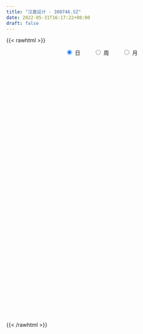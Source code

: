 ```yaml
---
title: "汉嘉设计 - 300746.SZ"
date: 2022-05-31T16:17:22+08:00
draft: false
---
```

{{< rawhtml >}}
    <div style="text-align: center">
        <label style="padding: 1rem;"><input style="margin-right: .5rem" type="radio" name="period" value="D" checked onclick="period_change(this)">日</label>
        <label style="padding: 1rem;"><input style="margin-right: .5rem" type="radio" name="period" value="W" onclick="period_change(this)">周</label>
        <label style="padding: 1rem;"><input style="margin-right: .5rem" type="radio" name="period" value="M" onclick="period_change(this)">月</label>
    </div>
    <div id="chart" style="height: 700px;"></div> 
    <script type="text/javascript">
        const D_v = [6481.86,13482.18,7710.62,8378.0,9754.0,9470.31,9948.3,6778.0,13815.57,10418.8,9496.96,15297.46,9748.0,9973.59,16917.07,10703.0,21646.0,14694.37,10644.37,14281.01,14773.0,10984.0,14101.0,9084.0,72446.32,215470.37,223702.11,164148.01,157934.18,100120.93,167652.04,116423.9,81805.06,72553.05,66364.0,67013.83,118522.79,172668.1,98224.15,192174.08,139725.0,98122.0,67207.31,87453.75,120663.86,143365.86,82135.0,95644.5,45718.0,66175.0,53159.0,77370.0,84193.0,53457.0,52275.0,35004.0,29480.0,36702.0,38742.0,78717.0,57139.0,57233.0,41363.0,29751.0,58859.0,48955.75,58013.75,41731.75,52551.0,74905.0,63586.75,90075.85,80078.94,62945.09,161487.99,361607.97,238582.52,185133.95,161038.46,165440.14,144382.77,77233.83,144692.92,170844.49,327084.99,285439.63,226725.39,171052.62,250813.85,174300.81,184221.51,148908.73,131673.28,102467.27,82643.39,89782.0,81151.35,110145.25,85164.99,68678.47,64836.95,67628.73,107218.68,178016.84,160335.96,139767.0,127339.21,114273.49,109894.62,84017.02,118692.64,56291.0,61583.95,61579.61,43598.63,86088.95,64455.0,109164.6,69296.13,67841.61,57958.11,47672.0,48407.0,59880.0,48649.49,93341.1,156539.95,87064.66,117193.49,138531.41,147629.24,92146.39,90573.0,66394.12,103292.49,124160.76,85364.84,86820.02,63726.5,42540.98,58354.98,44979.0,62086.0,53793.0,79190.0,32323.02,34358.0,33939.0,46205.0,28167.0,25976.0,20082.0,21830.86,31161.86,25315.0,46982.5,27942.0,33465.5,36793.0,46747.0,29745.0,32103.0,33452.0,21873.78,48791.0,68017.78,46001.0,31337.0,15046.0,36153.77,33327.0,18391.36,15926.0,58910.48,47058.86,35559.0,70361.65,52792.1,61692.58,174159.64,331926.5,403233.24,309454.34,234385.29,209038.47,167897.01,280438.01,296257.23,202605.86,143461.09,136350.23,113280.98,120476.98,72810.41,85618.91,129911.0,129680.0,97716.0,137375.0,213908.39,243377.31,252921.21,261281.6,278482.84,192017.03,123282.62,99644.41,107954.8,85295.8,77654.0,65851.0,89235.8,115283.8,73138.0,79589.0,101650.0,131961.0,91544.0,80406.0,52426.0,60216.0,40214.0,34304.0,36703.0,46347.0,43258.0,61655.38,56705.0,69111.0,48062.46,61563.26,60564.0,45585.0,66834.0,134790.0,144726.0,107261.0,68543.0,50225.86,89768.0,98013.26,102193.26,77502.0,52598.0,65386.0,55687.26,70716.66,47895.38,40552.0,47584.8]
const D_histogram = [0.0,0.0112510541,0.0133160446,0.0194786344,0.0272230398,0.0311129835,0.0260580642,0.0237326439,0.0363067435,0.0349819413,0.0340739838,0.0342906787,0.0363799771,0.04134593,0.0534401269,0.0553596469,0.0563612301,0.0439769894,0.0338540796,0.0123470988,0.0125711583,0.0156540476,0.0203251254,0.0149727089,0.0502859835,0.205697204,0.3021618258,0.3111215752,0.3120279099,0.2225502841,0.1986294583,0.1648498735,0.1086085722,0.0523489673,-0.0086609772,-0.0454476824,-0.0334618913,0.0186374615,0.0066390521,0.0737418161,0.0895308872,0.0399425337,0.0061622664,-0.0045934821,-0.012960357,0.0014619163,-0.0400186217,-0.1483572841,-0.207374551,-0.2085608084,-0.2133523708,-0.181803194,-0.1508031329,-0.125212998,-0.1450981674,-0.1422525145,-0.1293943745,-0.1283236053,-0.1135681205,-0.0598239434,-0.0341905395,-0.0590000766,-0.0975773388,-0.1040380654,-0.0658102859,-0.06138328,-0.0334277286,-0.0255610659,-0.0041363782,0.0152083674,0.0340960837,0.0762439787,0.0756725656,0.041246019,0.1779210175,0.3732405262,0.4288632853,0.4006086817,0.3253974341,0.2712892843,0.1575256361,0.0870763496,0.0737865086,0.2527453909,0.3314357814,0.3834277103,0.2939027868,0.1802895124,0.2054480199,0.0633298238,0.0458463747,-0.0435586053,-0.1334917854,-0.216210151,-0.315461835,-0.4052612386,-0.4273391046,-0.3789546279,-0.383383699,-0.342813279,-0.3290286057,-0.2985521927,-0.2433869521,-0.1813895429,-0.0826042236,-0.0181390932,0.0088536478,-0.0900672152,-0.163421341,-0.1824479022,-0.26825842,-0.3005607616,-0.2881080876,-0.2987306824,-0.2752387439,-0.2151865301,-0.1538177093,-0.0906993687,-0.0441050272,-0.0076824567,-0.0085642137,0.0164734698,0.0103305402,0.0259646778,0.0366984019,0.068335174,0.136499256,0.1428867843,0.1723837094,0.2320907111,0.2912981557,0.2915160901,0.2250476567,0.1866530129,0.1813348726,0.1940867512,0.1753935592,0.1281072172,0.0625589092,0.0128469806,-0.0130091491,-0.0521839231,-0.0445206879,-0.065868236,-0.1451583564,-0.1767488215,-0.189631743,-0.2042064859,-0.2356514858,-0.2369837431,-0.2188319438,-0.2028010422,-0.174597278,-0.1373171653,-0.0953640717,-0.0537211485,-0.0256927279,-0.0202378665,-0.0070778262,0.0228610656,0.0427667462,0.038190762,0.0152767698,0.0167392855,0.0358992658,0.0669544573,0.0418326897,-0.0090775582,-0.040002436,-0.1248649744,-0.1321237596,-0.1500298202,-0.1367165794,-0.04741788,0.0167702755,0.053609605,0.1066024585,0.1206163513,0.1420172526,0.2372870754,0.4787354975,0.5948110776,0.5819538237,0.5299171592,0.4548436588,0.3808466643,0.3452586119,0.3209364869,0.1634629145,0.0610689573,-0.0053580796,-0.0703617934,-0.1504783026,-0.2077445797,-0.2819300984,-0.299704892,-0.2666209404,-0.2520216724,-0.2144823464,-0.1520459404,-0.0371725985,0.0244687047,0.122050682,0.1477658767,0.140006472,0.0924187937,0.0442388022,-0.0328072523,-0.056932283,-0.1102404715,-0.1169422544,-0.1342107729,-0.2212640563,-0.2441152217,-0.2735622288,-0.2450259039,-0.2574484241,-0.2494924051,-0.2942547858,-0.3109751615,-0.3375711037,-0.3334764546,-0.3140163078,-0.3010118992,-0.3135113482,-0.3128528763,-0.3335629826,-0.3418379062,-0.2937658523,-0.2551444481,-0.1790832183,-0.1014374256,-0.0461976979,0.0224957417,0.126270038,0.1680449196,0.2201365961,0.2401135681,0.2465741238,0.2594442946,0.2605473678,0.2782442418,0.2694249286,0.2526791603,0.1820318497,0.165466208,0.1504677513,0.1451018249,0.1223666913,0.0978073055]
const D_fast = [0.0,0.0140638177,0.0194578193,0.0304900677,0.0450402331,0.0567084226,0.0581680193,0.0617757601,0.0834265455,0.0908472287,0.098457767,0.1072471317,0.1184314244,0.1337338597,0.1591880884,0.1749475201,0.1900394109,0.1886494175,0.1869900275,0.1685698214,0.1719366706,0.1789330718,0.1886854309,0.1870761916,0.2349609621,0.4417964836,0.6138015619,0.7005417051,0.7794550173,0.7456149625,0.7713515012,0.7787843848,0.7496952266,0.7065228635,0.6433476746,0.5951990489,0.5988193672,0.6555780853,0.645239439,0.730777657,0.7689494499,0.7293467298,0.6971070292,0.6852029101,0.673595946,0.6883836984,0.636898505,0.4914705215,0.3806096168,0.3272831574,0.2691535022,0.2552518806,0.2485511585,0.2428380439,0.1866783325,0.1539608569,0.1344704032,0.1034602711,0.0898237258,0.1286119171,0.1456976861,0.1061381298,0.0431665329,0.01069629,0.032471498,0.0215526839,0.0411513031,0.0426276994,0.0630182925,0.0861651299,0.1135768671,0.1747857568,0.1931324851,0.1690174433,0.3501726961,0.6388023364,0.8016409169,0.8735384837,0.8796765946,0.8933907659,0.8190085267,0.7703283277,0.7754851138,1.0176303438,1.1791796797,1.3270285362,1.3109793094,1.2424384131,1.3189589255,1.1926731854,1.1866513299,1.0863566986,0.9630505721,0.8262796688,0.6481625261,0.4570478128,0.3281351707,0.2817809904,0.1815059946,0.1363730948,0.0679006166,0.0237389814,0.018057484,0.0347075075,0.1128417709,0.172772128,0.201978281,0.0805406142,-0.0336688469,-0.0983073837,-0.2511825064,-0.3586250384,-0.4181993863,-0.5035046517,-0.5488223992,-0.5425668179,-0.5196524244,-0.4792089261,-0.4436408413,-0.409138885,-0.4121616954,-0.3830056444,-0.386565939,-0.364440632,-0.3445323074,-0.2958117418,-0.1935228458,-0.1514136214,-0.078820769,0.0389089105,0.170940894,0.244037851,0.2338313318,0.2420999412,0.282115519,0.3433890854,0.3685442832,0.3532847455,0.3033761648,0.2568759814,0.2277675644,0.1755468096,0.1720798729,0.1342652657,0.0186855563,-0.0570921142,-0.1173829715,-0.1830093358,-0.2733672071,-0.3339454003,-0.3705015869,-0.4051709459,-0.4206165012,-0.4176656798,-0.3995536041,-0.3713409681,-0.3497357294,-0.3493403346,-0.3379497509,-0.3022955926,-0.2716982255,-0.2667265193,-0.285821319,-0.2801739819,-0.2520391852,-0.2042453794,-0.2189089745,-0.272088612,-0.3130140988,-0.4290928808,-0.4693826059,-0.5247961215,-0.5456620255,-0.4682177962,-0.3998370718,-0.3495953411,-0.269951873,-0.2257838923,-0.1688786778,-0.0142870861,0.3468452103,0.6116235598,0.7442547618,0.8246973871,0.8633348014,0.884549473,0.9352760735,0.9911880702,0.8745802264,0.7874535086,0.7196869518,0.6370927896,0.5193567049,0.4101542828,0.2654862395,0.1727852229,0.1392139394,0.0908077893,0.0747265288,0.0991514497,0.2047316418,0.2724901213,0.400584769,0.463241433,0.4904836462,0.4660006664,0.4288803754,0.3436325078,0.3052744064,0.2244061,0.1884687535,0.1376475417,-0.0047217557,-0.0886017266,-0.1864392909,-0.2191594419,-0.2959440681,-0.3503611505,-0.4686872275,-0.5631513936,-0.6741401118,-0.7534145764,-0.8124585064,-0.8747070726,-0.9655843587,-1.0431391058,-1.1472399578,-1.2409743579,-1.2663437671,-1.2915084749,-1.2602180497,-1.2079316134,-1.1642413102,-1.0899239352,-0.9545821294,-0.8707960179,-0.7636701924,-0.6836648284,-0.6155607417,-0.5378294973,-0.4715895822,-0.3843316477,-0.3257947287,-0.279370707,-0.3045100551,-0.2797091449,-0.2570906637,-0.2261811339,-0.2183245947,-0.2184321541]
const D_slow = [0.0,0.0028127635,0.0061417747,0.0110114333,0.0178171933,0.0255954391,0.0321099552,0.0380431161,0.047119802,0.0558652874,0.0643837833,0.072956453,0.0820514472,0.0923879297,0.1057479615,0.1195878732,0.1336781807,0.1446724281,0.153135948,0.1562227227,0.1593655122,0.1632790242,0.1683603055,0.1721034827,0.1846749786,0.2360992796,0.3116397361,0.3894201299,0.4674271074,0.5230646784,0.572722043,0.6139345113,0.6410866544,0.6541738962,0.6520086519,0.6406467313,0.6322812585,0.6369406238,0.6386003869,0.6570358409,0.6794185627,0.6894041961,0.6909447627,0.6897963922,0.686556303,0.686921782,0.6769171266,0.6398278056,0.5879841678,0.5358439657,0.482505873,0.4370550745,0.3993542913,0.3680510418,0.3317765,0.2962133714,0.2638647777,0.2317838764,0.2033918463,0.1884358604,0.1798882256,0.1651382064,0.1407438717,0.1147343554,0.0982817839,0.0829359639,0.0745790317,0.0681887653,0.0671546707,0.0709567626,0.0794807835,0.0985417781,0.1174599195,0.1277714243,0.1722516787,0.2655618102,0.3727776315,0.472929802,0.5542791605,0.6221014816,0.6614828906,0.683251978,0.7016986052,0.7648849529,0.8477438983,0.9436008258,1.0170765225,1.0621489007,1.1135109056,1.1293433616,1.1408049552,1.1299153039,1.0965423576,1.0424898198,0.9636243611,0.8623090514,0.7554742753,0.6607356183,0.5648896935,0.4791863738,0.3969292224,0.3222911742,0.2614444361,0.2160970504,0.1954459945,0.1909112212,0.1931246332,0.1706078294,0.1297524941,0.0841405186,0.0170759136,-0.0580642768,-0.1300912987,-0.2047739693,-0.2735836553,-0.3273802878,-0.3658347151,-0.3885095573,-0.3995358141,-0.4014564283,-0.4035974817,-0.3994791143,-0.3968964792,-0.3904053098,-0.3812307093,-0.3641469158,-0.3300221018,-0.2943004057,-0.2512044784,-0.1931818006,-0.1203572617,-0.0474782391,0.0087836751,0.0554469283,0.1007806464,0.1493023342,0.193150724,0.2251775283,0.2408172556,0.2440290008,0.2407767135,0.2277307327,0.2166005607,0.2001335017,0.1638439127,0.1196567073,0.0722487715,0.0211971501,-0.0377157214,-0.0969616572,-0.1516696431,-0.2023699037,-0.2460192232,-0.2803485145,-0.3041895324,-0.3176198195,-0.3240430015,-0.3291024681,-0.3308719247,-0.3251566583,-0.3144649717,-0.3049172812,-0.3010980888,-0.2969132674,-0.287938451,-0.2711998366,-0.2607416642,-0.2630110538,-0.2730116628,-0.3042279064,-0.3372588463,-0.3747663013,-0.4089454462,-0.4207999162,-0.4166073473,-0.4032049461,-0.3765543314,-0.3464002436,-0.3108959304,-0.2515741616,-0.1318902872,0.0168124822,0.1623009381,0.2947802279,0.4084911426,0.5037028087,0.5900174616,0.6702515834,0.711117312,0.7263845513,0.7250450314,0.707454583,0.6698350074,0.6178988625,0.5474163379,0.4724901149,0.4058348798,0.3428294617,0.2892088751,0.25119739,0.2419042404,0.2480214166,0.278534087,0.3154755562,0.3504771742,0.3735818727,0.3846415732,0.3764397601,0.3622066894,0.3346465715,0.3054110079,0.2718583147,0.2165423006,0.1555134952,0.087122938,0.025866462,-0.038495644,-0.1008687453,-0.1744324418,-0.2521762321,-0.3365690081,-0.4199381217,-0.4984421987,-0.5736951735,-0.6520730105,-0.7302862296,-0.8136769752,-0.8991364518,-0.9725779148,-1.0363640268,-1.0811348314,-1.1064941878,-1.1180436123,-1.1124196769,-1.0808521674,-1.0388409375,-0.9838067885,-0.9237783964,-0.8621348655,-0.7972737919,-0.7321369499,-0.6625758895,-0.5952196573,-0.5320498673,-0.4865419048,-0.4451753528,-0.407558415,-0.3712829588,-0.340691286,-0.3162394596]
const D_data = [['2021-05-20', 9.3238, 9.2748, 9.2552, 9.3826],['2021-05-21', 9.2552, 9.4511, 9.2063, 9.5197],['2021-05-24', 9.3826, 9.3826, 9.3434, 9.4217],['2021-05-25', 9.3728, 9.4707, 9.3336, 9.4903],['2021-05-26', 9.5393, 9.5491, 9.4217, 9.5491],['2021-05-27', 9.6568, 9.5589, 9.5393, 9.6568],['2021-05-28', 9.598, 9.4707, 9.412, 9.6274],['2021-05-31', 9.4315, 9.5099, 9.4022, 9.5393],['2021-06-01', 9.5687, 9.7547, 9.4511, 9.7939],['2021-06-02', 9.7547, 9.647, 9.6078, 9.7841],['2021-06-03', 9.643, 9.6825, 9.643, 9.8111],['2021-06-04', 9.821, 9.732, 9.6924, 10.0287],['2021-06-07', 9.6825, 9.8012, 9.6133, 9.8012],['2021-06-08', 9.7913, 9.9001, 9.7419, 9.91],['2021-06-09', 9.91, 10.088, 9.8902, 10.0979],['2021-06-10', 10.0188, 10.0583, 9.9891, 10.0979],['2021-06-11', 10.266, 10.1177, 10.0682, 10.4342],['2021-06-15', 10.0682, 9.9792, 9.8507, 10.1869],['2021-06-16', 9.9397, 9.999, 9.8803, 10.0781],['2021-06-17', 9.91, 9.8111, 9.7616, 10.0386],['2021-06-18', 9.8408, 10.0583, 9.7616, 10.1375],['2021-06-21', 10.0386, 10.1375, 10.0089, 10.1474],['2021-06-22', 10.2759, 10.2166, 10.1078, 10.4045],['2021-06-23', 10.266, 10.1276, 10.1078, 10.2858],['2021-06-24', 10.2858, 10.7704, 10.2759, 11.0078],['2021-06-25', 10.6913, 12.9265, 10.5331, 12.9265],['2021-06-28', 13.1342, 13.1144, 12.521, 14.4892],['2021-06-29', 12.5309, 12.6001, 11.888, 13.0749],['2021-06-30', 12.2144, 12.8375, 11.9869, 13.51],['2021-07-01', 12.4617, 11.7496, 11.6507, 12.7386],['2021-07-02', 11.6705, 12.5111, 11.5814, 13.2924],['2021-07-05', 12.7979, 12.4617, 12.0463, 12.8573],['2021-07-06', 12.4617, 12.1353, 11.9672, 12.5408],['2021-07-07', 11.9177, 11.9869, 11.8979, 12.3133],['2021-07-08', 12.0265, 11.7199, 11.621, 12.0364],['2021-07-09', 11.6309, 11.8287, 11.5617, 12.1551],['2021-07-12', 11.9869, 12.432, 11.8287, 12.8375],['2021-07-13', 12.254, 13.1935, 12.1254, 14.2023],['2021-07-14', 13.3518, 12.6001, 12.4617, 13.3518],['2021-07-15', 12.5408, 13.8661, 12.3924, 14.3903],['2021-07-16', 13.8562, 13.6089, 13.2826, 14.1727],['2021-07-19', 13.243, 12.8474, 12.8177, 13.5496],['2021-07-20', 12.6891, 12.9364, 12.6397, 13.2924],['2021-07-21', 12.8474, 13.2034, 12.6694, 13.2034],['2021-07-22', 13.1639, 13.2727, 12.8177, 13.9155],['2021-07-23', 13.1441, 13.6683, 12.7485, 13.965],['2021-07-26', 13.4507, 12.976, 12.8573, 13.599],['2021-07-27', 12.9562, 11.7496, 11.6309, 13.1639],['2021-07-28', 11.5518, 11.8584, 11.1265, 12.0364],['2021-07-29', 12.0463, 12.3331, 11.8781, 12.5111],['2021-07-30', 12.1452, 12.1749, 11.9177, 12.4419],['2021-08-02', 12.3628, 12.61, 12.2738, 12.8276],['2021-08-03', 12.5408, 12.699, 12.5309, 13.1342],['2021-08-04', 12.4617, 12.7287, 12.3727, 12.8771],['2021-08-05', 12.6694, 12.1155, 11.9869, 12.6891],['2021-08-06', 12.076, 12.2836, 12.0067, 12.2935],['2021-08-09', 12.1353, 12.3826, 12.1353, 12.4419],['2021-08-10', 12.3628, 12.2045, 12.1452, 12.5804],['2021-08-11', 12.1452, 12.3529, 12.1056, 12.521],['2021-08-12', 12.3628, 12.9859, 12.2935, 13.065],['2021-08-13', 12.8771, 12.8375, 12.5902, 13.0551],['2021-08-16', 12.8968, 12.1946, 12.1847, 13.0155],['2021-08-17', 12.1155, 11.8089, 11.7792, 12.5111],['2021-08-18', 11.8584, 12.0265, 11.6803, 12.2243],['2021-08-19', 12.0562, 12.6199, 11.7694, 12.6397],['2021-08-20', 12.3826, 12.2738, 12.0562, 12.5408],['2021-08-23', 12.2045, 12.6298, 11.9869, 12.6298],['2021-08-24', 12.6496, 12.4617, 12.3826, 12.7979],['2021-08-25', 12.343, 12.7089, 12.2243, 12.7584],['2021-08-26', 12.5507, 12.8078, 12.4815, 13.0946],['2021-08-27', 12.6694, 12.9364, 12.6694, 13.2133],['2021-08-30', 12.8474, 13.4507, 12.5705, 13.4507],['2021-08-31', 13.3518, 13.1045, 12.7386, 13.7276],['2021-09-01', 12.8672, 12.6496, 12.4122, 13.0749],['2021-09-02', 12.6397, 15.1815, 12.5902, 15.1815],['2021-09-03', 16.5859, 17.0705, 16.032, 17.654],['2021-09-06', 16.5661, 16.3683, 15.6562, 17.6837],['2021-09-07', 16.3287, 15.7848, 15.6661, 16.5068],['2021-09-08', 15.676, 15.2804, 15.1518, 16.3189],['2021-09-09', 15.0727, 15.5177, 15.0727, 16.0221],['2021-09-10', 15.2408, 14.5782, 14.3606, 15.3892],['2021-09-13', 14.7265, 14.8155, 14.3013, 14.8947],['2021-09-14', 14.7859, 15.4683, 14.5089, 15.6068],['2021-09-15', 15.8342, 18.5639, 15.6265, 18.5639],['2021-09-16', 19.5826, 18.3562, 17.3375, 20.3244],['2021-09-17', 18.2474, 18.7914, 18.2474, 21.1156],['2021-09-22', 18.3167, 17.3277, 17.1595, 18.742],['2021-09-23', 17.7826, 16.8134, 16.7145, 18.2277],['2021-09-24', 17.0408, 18.6233, 16.3287, 19.276],['2021-09-27', 17.7628, 16.4771, 16.0024, 18.1485],['2021-09-28', 16.8035, 17.8123, 16.3683, 18.2474],['2021-09-29', 17.1793, 16.7837, 16.3782, 17.6046],['2021-09-30', 16.7936, 16.3782, 15.8342, 16.8331],['2021-10-08', 16.6156, 16.0123, 15.6167, 16.9123],['2021-10-11', 16.1013, 15.2408, 15.0925, 16.1112],['2021-10-12', 15.0925, 14.687, 14.2716, 15.409],['2021-10-13', 14.6375, 15.0133, 14.3111, 15.1716],['2021-10-14', 14.8353, 15.7452, 14.6276, 15.8342],['2021-10-15', 15.4386, 14.9837, 14.776, 15.6068],['2021-10-18', 14.9837, 15.4287, 14.8551, 15.5079],['2021-10-19', 15.2606, 15.0331, 14.9738, 15.6661],['2021-10-20', 14.9441, 15.1617, 14.6375, 15.4683],['2021-10-21', 15.1419, 15.5276, 15.0628, 16.3782],['2021-10-22', 17.3079, 15.7947, 15.6265, 18.5343],['2021-10-25', 15.5276, 16.6156, 15.043, 17.0705],['2021-10-26', 16.5167, 16.6156, 16.0419, 17.209],['2021-10-27', 17.1101, 16.4178, 16.2397, 17.6046],['2021-10-28', 16.22, 14.6375, 14.6276, 16.3782],['2021-10-29', 14.5287, 14.41, 13.7474, 14.8057],['2021-11-01', 14.3408, 14.7166, 13.9947, 14.9837],['2021-11-02', 14.2419, 13.421, 13.332, 14.5089],['2021-11-03', 13.4507, 13.5397, 13.154, 13.6089],['2021-11-04', 13.5892, 13.7969, 13.4705, 14.0639],['2021-11-05', 13.7474, 13.2529, 13.1243, 13.7969],['2021-11-08', 13.3023, 13.4507, 13.0452, 13.5001],['2021-11-09', 13.5793, 13.8958, 13.5793, 14.1529],['2021-11-10', 13.6485, 14.0441, 13.5793, 14.0639],['2021-11-11', 14.321, 14.2518, 13.9947, 14.687],['2021-11-12', 14.1826, 14.232, 14.0441, 14.5188],['2021-11-15', 14.1628, 14.2518, 13.9254, 14.3804],['2021-11-16', 14.2716, 13.8166, 13.7177, 14.3111],['2021-11-17', 13.787, 14.1529, 13.787, 14.2122],['2021-11-18', 14.1529, 13.7672, 13.7474, 14.2419],['2021-11-19', 13.8067, 14.0243, 13.5199, 14.2221],['2021-11-22', 14.0441, 14.0045, 13.9155, 14.1925],['2021-11-23', 14.0441, 14.3705, 13.9848, 14.5881],['2021-11-24', 14.3705, 15.132, 13.876, 15.3101],['2021-11-25', 14.9046, 14.6276, 14.5485, 14.9243],['2021-11-26', 14.687, 15.1024, 14.5881, 15.6068],['2021-11-29', 14.7859, 15.854, 14.6771, 16.7145],['2021-11-30', 15.7551, 16.3584, 15.409, 16.6947],['2021-12-01', 16.1211, 16.0024, 15.6859, 16.22],['2021-12-02', 15.8046, 15.1914, 14.9936, 15.8046],['2021-12-03', 15.1914, 15.4287, 14.9342, 15.7254],['2021-12-06', 15.2309, 15.8837, 14.9837, 16.8035],['2021-12-07', 15.6068, 16.2991, 15.1617, 16.5958],['2021-12-08', 15.9529, 16.0617, 15.7156, 16.1903],['2021-12-09', 16.0221, 15.676, 15.676, 16.4375],['2021-12-10', 15.6562, 15.2507, 15.2013, 15.6562],['2021-12-13', 15.2606, 15.2013, 15.1221, 15.4881],['2021-12-14', 14.9936, 15.3298, 14.7364, 15.3298],['2021-12-15', 15.2408, 14.9936, 14.865, 15.3298],['2021-12-16', 15.132, 15.4881, 14.954, 15.4881],['2021-12-17', 15.676, 15.0727, 15.043, 15.676],['2021-12-20', 14.9639, 14.0144, 13.9848, 15.0133],['2021-12-21', 13.965, 14.2023, 13.8661, 14.2716],['2021-12-22', 14.143, 14.1826, 14.054, 14.3606],['2021-12-23', 14.1925, 13.9353, 13.8958, 14.1925],['2021-12-24', 13.9551, 13.421, 13.3419, 13.9947],['2021-12-27', 13.5001, 13.51, 13.2133, 13.5298],['2021-12-28', 13.5001, 13.599, 13.4012, 13.6683],['2021-12-29', 13.6485, 13.4705, 13.332, 13.6485],['2021-12-30', 13.5001, 13.5595, 13.4606, 13.7276],['2021-12-31', 13.5496, 13.6881, 13.5496, 13.9947],['2022-01-04', 13.5496, 13.8265, 13.5496, 13.9056],['2022-01-05', 14.0936, 13.9452, 13.7375, 14.4199],['2022-01-06', 13.8463, 13.8859, 13.6584, 14.0144],['2022-01-07', 13.8463, 13.6287, 13.5892, 14.0837],['2022-01-10', 13.5694, 13.7177, 13.1144, 13.9254],['2022-01-11', 13.8265, 14.0045, 13.787, 14.2419],['2022-01-12', 14.0045, 13.9947, 13.8067, 14.0837],['2022-01-13', 13.9452, 13.7177, 13.7177, 14.0837],['2022-01-14', 13.7276, 13.3914, 13.3914, 13.8661],['2022-01-17', 13.3518, 13.6089, 13.3518, 13.6089],['2022-01-18', 13.6881, 13.8661, 13.243, 14.0045],['2022-01-19', 13.7375, 14.1529, 13.5892, 14.321],['2022-01-20', 13.8958, 13.4705, 13.4408, 13.9947],['2022-01-21', 13.4606, 12.9166, 12.8771, 13.5496],['2022-01-24', 12.8078, 12.887, 12.7584, 13.0254],['2022-01-25', 12.7979, 11.7891, 11.7496, 12.8573],['2022-01-26', 11.8584, 12.3628, 11.8386, 12.4122],['2022-01-27', 12.3826, 11.9968, 11.9672, 12.3826],['2022-01-28', 12.2836, 12.2045, 12.0166, 12.3628],['2022-02-07', 12.4716, 13.3023, 12.343, 13.4507],['2022-02-08', 13.3518, 13.332, 12.9166, 13.3518],['2022-02-09', 13.2133, 13.2331, 13.1342, 13.4408],['2022-02-10', 13.2331, 13.6881, 13.1935, 14.0144],['2022-02-11', 13.2826, 13.421, 13.2331, 13.965],['2022-02-14', 13.2529, 13.6683, 13.154, 14.0045],['2022-02-15', 13.8067, 15.0232, 13.2331, 16.0221],['2022-02-16', 15.0232, 18.0299, 14.7265, 18.0299],['2022-02-17', 19.1475, 17.8518, 17.4068, 19.9486],['2022-02-18', 16.1408, 17.0013, 16.1408, 18.6628],['2022-02-21', 16.8331, 16.8134, 16.3287, 17.1101],['2022-02-22', 16.4079, 16.6255, 16.2496, 17.7826],['2022-02-23', 16.5958, 16.6353, 16.2793, 16.7441],['2022-02-24', 16.8134, 17.1892, 16.1408, 17.2881],['2022-02-25', 17.1793, 17.5255, 16.5463, 19.2661],['2022-02-28', 16.7145, 15.6562, 15.4188, 16.8628],['2022-03-01', 15.6562, 15.8342, 15.5969, 16.4276],['2022-03-02', 15.5771, 15.9529, 15.5276, 16.309],['2022-03-03', 15.8738, 15.6859, 15.5375, 16.1507],['2022-03-04', 15.5276, 15.1122, 14.8947, 15.7848],['2022-03-07', 14.8452, 14.9738, 14.6969, 15.2408],['2022-03-08', 14.6969, 14.2914, 14.2419, 15.1617],['2022-03-09', 14.3606, 14.5881, 14.0144, 15.132],['2022-03-10', 14.9144, 15.1024, 14.7265, 15.3793],['2022-03-11', 14.7364, 14.8452, 14.3903, 15.0628],['2022-03-14', 14.687, 15.132, 14.5881, 15.6265],['2022-03-15', 14.8353, 15.6068, 14.6375, 16.3881],['2022-03-16', 15.6364, 16.7046, 15.2408, 16.7046],['2022-03-17', 16.3881, 16.5463, 16.1211, 17.7035],['2022-03-18', 16.1408, 17.5255, 16.0518, 17.8024],['2022-03-21', 18.1387, 17.1101, 16.9222, 19.187],['2022-03-22', 16.6947, 16.9024, 16.2793, 17.5848],['2022-03-23', 16.5958, 16.398, 16.3386, 17.0507],['2022-03-24', 16.4079, 16.2397, 16.1309, 16.6057],['2022-03-25', 15.9925, 15.5969, 15.5375, 16.2101],['2022-03-28', 15.5969, 16.0024, 15.2903, 16.2101],['2022-03-29', 16.0221, 15.409, 15.3002, 16.0716],['2022-03-30', 15.5969, 15.7848, 15.4782, 16.0123],['2022-03-31', 16.0024, 15.5276, 15.4782, 16.2397],['2022-04-01', 15.4386, 14.2617, 14.1925, 15.5079],['2022-04-06', 14.2023, 14.6078, 14.1925, 14.6375],['2022-04-07', 14.4496, 14.1925, 14.1034, 15.1221],['2022-04-08', 14.0936, 14.7166, 14.054, 14.9144],['2022-04-11', 14.8353, 14.0441, 13.876, 15.132],['2022-04-12', 13.6485, 14.0738, 13.3518, 14.2815],['2022-04-13', 13.9749, 13.0749, 13.0056, 14.0441],['2022-04-14', 13.1837, 12.9859, 12.9859, 13.332],['2022-04-15', 12.9859, 12.4419, 12.3529, 13.1144],['2022-04-18', 12.4122, 12.4419, 12.076, 12.6001],['2022-04-19', 12.4617, 12.3727, 12.1254, 12.6298],['2022-04-20', 12.3133, 12.0562, 11.9672, 12.4221],['2022-04-21', 12.076, 11.4034, 11.3342, 12.0858],['2022-04-22', 11.2254, 11.1858, 11.1661, 11.532],['2022-04-25', 11.1364, 10.4935, 10.4144, 11.265],['2022-04-26', 10.4342, 10.177, 10.177, 10.8001],['2022-04-27', 10.2759, 10.6023, 10.088, 10.6617],['2022-04-28', 10.543, 10.3551, 10.1177, 10.543],['2022-04-29', 10.7408, 10.81, 10.5034, 10.9485],['2022-05-05', 10.8595, 10.9781, 10.7309, 11.2056],['2022-05-06', 10.7309, 10.8397, 10.5331, 11.077],['2022-05-09', 11.2452, 11.1759, 10.9781, 11.5221],['2022-05-10', 10.8891, 11.9869, 10.8397, 12.1452],['2022-05-11', 11.9672, 11.5716, 11.5716, 12.521],['2022-05-12', 11.532, 11.9672, 11.4924, 12.2342],['2022-05-13', 12.0265, 11.8089, 11.6606, 12.0265],['2022-05-16', 11.8485, 11.7792, 11.6705, 11.9573],['2022-05-17', 11.799, 11.9968, 11.4727, 12.1946],['2022-05-18', 12.2045, 11.9869, 11.9672, 12.432],['2022-05-19', 11.6902, 12.3628, 11.6902, 12.5111],['2022-05-20', 12.2639, 12.1847, 12.0166, 12.4518],['2022-05-23', 12.1551, 12.1452, 11.9276, 12.2639],['2022-05-24', 12.1551, 11.3342, 11.2847, 12.2045],['2022-05-25', 11.3243, 11.8485, 11.3243, 11.9177],['2022-05-26', 12.0463, 11.8485, 11.7792, 12.3331],['2022-05-27', 11.8979, 11.9771, 11.7891, 12.1452],['2022-05-30', 11.8683, 11.7397, 11.5716, 11.9573],['2022-05-31', 11.91, 11.63, 11.52, 12.21]]
const W_v = [261.14,924.46,9673.94,328849.75,1362915.1599999999,1480491.8400000001,1367835.4200000002,1345896.71,756379.3100000001,841925.01,709926.78,501770.47,545162.14,348222.88,376522.4,424482.1800000001,360280.14,277676.92,183826.9,477347.86,283903.34,362609.0600000001,234105.11,131826.65,140251.83,488035.43,937931.9399999999,759757.74,295164.35,865831.02,533650.8100000001,423814.14,233542.17,257211.76,390438.4,501554.77,596534.25,633855.8400000001,478876.62,271882.24,208585.49,225522.91,168027.89,146589.93,67658.56,147997.49,151433.4,103004.71,218975.8,207039.69,230744.77,117469.65,95140.0,211928.89,81416.92,91652.85,66323.88,67827.15,80454.05,63824.0,62925.55,98552.9,194554.01,118123.74,139038.59,244680.13,41972.15,256240.25,311758.51,132369.65,99409.23,71750.31,82848.72,68874.36,55186.73,52394.85,183241.13,177772.88,81229.14,75726.87,109110.75,81010.46,55888.92,88191.44,113871.34,136967.62,200480.99,241461.23,149934.75,101412.54,94826.34,108300.01,106047.96,95684.07,302725.68,299417.72,202611.06,167121.74,130904.71,58764.88,93586.48,80373.68,60827.21,35670.04,87074.76,263345.28,261329.48,189241.05,194767.41,449079.44,271838.85,408079.7,447345.53,446796.05,572384.75,276658.96,178698.53,55563.86,20965.53,167112.85,256975.73,323424.11,464074.8300000001,282240.0,147914.06,125272.13,86857.16,95481.59,83830.0,106984.13,65627.86,117853.0,114298.0,149156.22,88978.82,93602.0,50765.09,48214.0,183959.55,185669.35,230261.43,135983.0,77065.0,92725.07,50125.02,47346.0,45997.04,55149.49,17236.7,44461.72,47484.08,45261.23,55806.79,68987.66,54392.75,322085.69,813557.27,404159.84,721314.12,516812.78,342831.5,302299.0,240780.0,236161.75,290788.25,756195.84,894577.84,1005295.86,648591.86,639104.3300000001,102467.27,448886.98,486379.6699999999,651610.28,382164.22,372603.31,281758.72,502788.6900000001,535274.16,463364.61,261753.96,226015.02,127217.72,133705.0,178840.0,216020.56,118844.13,264682.09,1280466.3,1188016.01,716175.1399999999,515736.32,1108863.51,801381.7000000001,433320.4,254377.0,416553.0,200826.0,297097.1,106149.0,522154.0,417702.38,292283.3,88136.8]
const W_histogram = [0.0,0.3042188034,0.9674569109,2.1180531386,2.4611118544,2.8189464607,2.8910635227,2.9249125947,2.5151834593,2.0490563287,1.2194940277,0.5482327343,0.0132129316,-0.4637139879,-0.8351517313,-1.0004845328,-1.2481558005,-1.3988663461,-1.5274927722,-1.5183554754,-1.5550993832,-1.442426817,-1.4587459587,-1.4650827265,-1.4172337822,-1.0046737748,-0.8579286144,-0.8091679392,-0.6602774888,-0.3781104906,-0.3176466942,-0.2885789118,-0.3691641982,-0.3290428593,-0.2219955397,-0.0885528881,-0.0295542521,0.1917866776,0.2717566732,0.2152934531,0.2097581561,0.1302480045,0.0795337513,-0.1018385846,-0.3000541582,-0.455345237,-0.5712351169,-0.6091862341,-0.4579306923,-0.4825062971,-0.4402771613,-0.3450503943,-0.3226195627,-0.2401275843,-0.2126208423,-0.1724038423,-0.1574040872,-0.1913441215,-0.2191860982,-0.2430975507,-0.2133749177,-0.201089258,-0.1153855895,-0.0230645908,0.0568936671,0.1655040337,0.2002376763,0.2388349988,0.2556967964,0.1649073406,0.0924781251,0.0419266531,-0.0386320289,-0.0726013115,-0.0945555978,-0.0804583099,-0.0387680793,0.0168880818,0.0567394591,0.0974276758,0.1332030132,0.1273120768,0.0860706088,-0.0346040515,-0.0814152511,-0.0509174489,-0.053652596,0.0316466726,0.0120824302,-0.0222281836,-0.033082797,-0.0285848428,0.0007835113,0.0374150092,0.1216358521,0.2186565914,0.3026845968,0.2895603957,0.2340782219,0.2054823598,0.2157203626,0.1705129372,0.1462882243,0.1199035709,0.1132754071,0.1728667465,0.1929451419,0.1761460265,0.2285838756,0.3148941141,0.3271970078,0.3798486573,0.3485332897,0.3266948235,0.2549348479,0.261953971,0.160495962,0.0491339688,0.0091615967,0.0553912729,0.0980965947,0.0942535029,0.1793542832,0.1428215423,0.0453935608,-0.0426959391,-0.0977150414,-0.2107837991,-0.2969486024,-0.3748031458,-0.4281417253,-0.5092163297,-0.5403934403,-0.5380487782,-0.5204694516,-0.5299504608,-0.519058088,-0.4172902427,-0.3073132015,-0.1528831229,-0.0883466589,-0.0077052058,0.0238226833,0.0291078504,0.0319793077,0.04498457,0.0385598398,0.0177040235,-0.0086423201,0.0042225343,0.0053507855,0.0140549535,0.0424439679,0.0895250425,0.1172445828,0.3179409529,0.4062586807,0.4015446295,0.4950093574,0.5341654041,0.4369156576,0.3605138549,0.3287741882,0.2546197649,0.2354471625,0.472747548,0.4344017004,0.6522355422,0.7381277331,0.6025872126,0.4539149523,0.2614790875,0.16850386,0.0022340493,-0.1867394396,-0.2432839411,-0.2890446729,-0.2429319501,-0.1890764595,-0.1649434504,-0.1603290694,-0.2618731488,-0.3015819908,-0.3206012018,-0.3362779817,-0.3634282376,-0.4106621897,-0.3439934032,-0.0577912504,0.1561055291,0.1256496953,0.0803203932,0.2159516604,0.1632740632,0.0328268318,-0.0253614593,-0.2093478114,-0.397055264,-0.5201714368,-0.5692854549,-0.5081875062,-0.417924827,-0.3503926683,-0.3087516553]
const W_fast = [0.0,0.3802735043,1.2853758395,2.9654853518,3.9238220312,4.9863932527,5.7812761953,6.546353416,6.7654201454,6.811557097,6.286868303,5.7526651931,5.2209486233,4.6280932068,4.0478675306,3.6324135959,3.0727033781,2.572276246,2.0617766268,1.6913250547,1.2658063011,1.0178721631,0.6368665317,0.2642590822,-0.042200419,0.1191911447,0.0514541516,-0.1020771581,-0.1182560799,0.0693832957,0.0504354185,0.0073584729,-0.165517863,-0.2076572389,-0.1561088042,-0.0448043747,0.0068056983,0.2760932974,0.4240024613,0.4213626045,0.4682668465,0.421318696,0.3904878807,0.1836558986,-0.0895732145,-0.3587006026,-0.6173992617,-0.8076469374,-0.7708740687,-0.9160762477,-0.9839164022,-0.9749522338,-1.0331762929,-1.0107162106,-1.0363646792,-1.0392486398,-1.0635999065,-1.1453759712,-1.2280144723,-1.3127003126,-1.336321409,-1.3743080638,-1.3174507927,-1.2308959416,-1.1367142669,-0.986727892,-0.9019348302,-0.8036287581,-0.7228427614,-0.772405382,-0.8217150662,-0.861784875,-0.9520015643,-1.0041211747,-1.0497143605,-1.05573165,-1.0237334392,-0.9638552577,-0.9098190157,-0.84477388,-0.7756977893,-0.7497607065,-0.7694845223,-0.8988101955,-0.9659752079,-0.9482067679,-0.964355064,-0.8711441272,-0.8876877621,-0.9275554218,-0.9466807345,-0.949328991,-0.919764759,-0.8737795088,-0.759149703,-0.6074648157,-0.4477656612,-0.3884997633,-0.3854623817,-0.3626876538,-0.2985195604,-0.3010987515,-0.2887514083,-0.285160169,-0.263469481,-0.160661455,-0.0923467741,-0.0651093829,0.0444744351,0.2095082021,0.3036103477,0.4512241616,0.5070421164,0.5668773561,0.5588510925,0.6313587083,0.5700246898,0.4709461888,0.4332642158,0.4933417103,0.5605711808,0.5802914647,0.7102308158,0.7094034605,0.6233238691,0.5245603845,0.4451125218,0.2793478144,0.1189458605,-0.0526094693,-0.2129834802,-0.421362167,-0.5876376377,-0.7198051701,-0.8323432064,-0.9743118308,-1.09318398,-1.0957386954,-1.0625899546,-0.9463806567,-0.9039308575,-0.8252157058,-0.7877321459,-0.7751700161,-0.7643037319,-0.7400523271,-0.7368370974,-0.7532669078,-0.7817738315,-0.7678533434,-0.7653873959,-0.7531694895,-0.7141694831,-0.6447071479,-0.5876764618,-0.3074948536,-0.1176124556,-0.0219403495,0.1952767178,0.3679741155,0.3799532834,0.3936799444,0.4441338248,0.4336343428,0.473323531,0.8288108035,0.899065381,1.2799581084,1.5503822326,1.5654885152,1.5302949929,1.4032289001,1.3523796375,1.1866683391,0.9510099904,0.8336445035,0.7156226036,0.7010023389,0.7075887145,0.6904858611,0.6550179747,0.4880056081,0.3729012684,0.273731757,0.1739854816,0.0559781664,-0.0939213332,-0.1132508975,0.1585034427,0.4114266045,0.4123831944,0.3871339906,0.5767531729,0.5648940916,0.4426535681,0.3781249122,0.1418016072,-0.1451696614,-0.3983286933,-0.5897640752,-0.6557130031,-0.6699315306,-0.689997539,-0.7255444398]
const W_slow = [0.0,0.0760547009,0.3179189286,0.8474322132,1.4627101768,2.167446792,2.8902126727,3.6214408213,4.2502366861,4.7625007683,5.0673742752,5.2044324588,5.2077356917,5.0918071947,4.8830192619,4.6328981287,4.3208591786,3.9711425921,3.589269399,3.2096805302,2.8209056843,2.4602989801,2.0956124904,1.7293418088,1.3750333632,1.1238649195,0.9093827659,0.7070907811,0.5420214089,0.4474937863,0.3680821127,0.2959373848,0.2036463352,0.1213856204,0.0658867355,0.0437485134,0.0363599504,0.0843066198,0.1522457881,0.2060691514,0.2585086904,0.2910706915,0.3109541294,0.2854944832,0.2104809437,0.0966446344,-0.0461641448,-0.1984607033,-0.3129433764,-0.4335699507,-0.543639241,-0.6299018396,-0.7105567302,-0.7705886263,-0.8237438369,-0.8668447975,-0.9061958193,-0.9540318497,-1.0088283742,-1.0696027619,-1.1229464913,-1.1732188058,-1.2020652032,-1.2078313509,-1.1936079341,-1.1522319257,-1.1021725066,-1.0424637569,-0.9785395578,-0.9373127226,-0.9141931914,-0.9037115281,-0.9133695353,-0.9315198632,-0.9551587627,-0.9752733401,-0.98496536,-0.9807433395,-0.9665584747,-0.9422015558,-0.9089008025,-0.8770727833,-0.8555551311,-0.864206144,-0.8845599568,-0.897289319,-0.910702468,-0.9027907998,-0.8997701923,-0.9053272382,-0.9135979375,-0.9207441482,-0.9205482703,-0.911194518,-0.880785555,-0.8261214072,-0.750450258,-0.678060159,-0.6195406036,-0.5681700136,-0.514239923,-0.4716116887,-0.4350396326,-0.4050637399,-0.3767448881,-0.3335282015,-0.285291916,-0.2412554094,-0.1841094405,-0.105385912,-0.02358666,0.0713755043,0.1585088267,0.2401825326,0.3039162446,0.3694047373,0.4095287278,0.42181222,0.4241026192,0.4379504374,0.4624745861,0.4860379618,0.5308765326,0.5665819182,0.5779303084,0.5672563236,0.5428275632,0.4901316135,0.4158944629,0.3221936764,0.2151582451,0.0878541627,-0.0472441974,-0.1817563919,-0.3118737548,-0.44436137,-0.574125892,-0.6784484527,-0.7552767531,-0.7934975338,-0.8155841985,-0.8175105,-0.8115548292,-0.8042778666,-0.7962830397,-0.7850368971,-0.7753969372,-0.7709709313,-0.7731315114,-0.7720758778,-0.7707381814,-0.767224443,-0.756613451,-0.7342321904,-0.7049210447,-0.6254358065,-0.5238711363,-0.4234849789,-0.2997326396,-0.1661912886,-0.0569623742,0.0331660895,0.1153596366,0.1790145778,0.2378763685,0.3560632555,0.4646636806,0.6277225661,0.8122544994,0.9629013026,1.0763800407,1.1417498125,1.1838757775,1.1844342899,1.13774943,1.0769284447,1.0046672764,0.9439342889,0.8966651741,0.8554293115,0.8153470441,0.7498787569,0.6744832592,0.5943329588,0.5102634633,0.4194064039,0.3167408565,0.2307425057,0.2162946931,0.2553210754,0.2867334992,0.3068135975,0.3608015126,0.4016200284,0.4098267363,0.4034863715,0.3511494186,0.2518856026,0.1218427434,-0.0204786203,-0.1475254968,-0.2520067036,-0.3396048707,-0.4167927845]
const W_data = [['2018-05-25', 6.4908, 7.7908, 6.4908, 7.7908],['2018-06-01', 8.5709, 12.5578, 8.5709, 12.5578],['2018-06-08', 13.8097, 20.2234, 13.8097, 20.2234],['2018-06-15', 22.2458, 32.579, 22.2458, 32.579],['2018-06-22', 33.0316, 28.515, 28.515, 36.9607],['2018-06-29', 27.6483, 32.9834, 27.5905, 36.1999],['2018-07-06', 34.1872, 33.2242, 29.5551, 39.9172],['2018-07-13', 33.176, 35.834, 33.176, 41.8432],['2018-07-20', 34.4472, 32.0012, 30.6433, 35.208],['2018-07-27', 31.7797, 31.3945, 31.1055, 37.9815],['2018-08-03', 31.1055, 25.3371, 25.183, 32.4153],['2018-08-10', 24.923, 24.6918, 23.931, 26.8971],['2018-08-17', 23.9985, 24.0948, 23.4784, 27.6002],['2018-08-24', 23.8347, 22.631, 22.1976, 24.4896],['2018-08-31', 22.8043, 21.8413, 21.7739, 24.0948],['2018-09-07', 21.1864, 22.9102, 20.1753, 23.8829],['2018-09-14', 22.4961, 20.4931, 20.2716, 23.2858],['2018-09-21', 20.1945, 20.156, 19.2604, 21.1576],['2018-09-28', 20.1656, 19.0389, 18.6344, 20.4642],['2018-11-02', 17.8737, 19.7034, 17.2958, 20.416],['2018-11-09', 20.0019, 18.2492, 18.124, 20.2234],['2018-11-16', 18.1914, 19.5012, 18.0951, 20.0019],['2018-11-23', 19.376, 17.3055, 17.2381, 20.0404],['2018-11-30', 17.3344, 16.4676, 16.0343, 17.604],['2018-12-07', 16.901, 16.3232, 16.2365, 17.1514],['2018-12-14', 16.0824, 21.3502, 15.755, 21.3502],['2018-12-21', 23.1125, 18.933, 18.4996, 24.2585],['2018-12-28', 19.2411, 17.681, 17.5655, 20.5027],['2019-01-04', 18.2107, 18.9715, 17.0358, 18.9715],['2019-01-11', 19.3471, 21.4657, 19.0774, 21.8124],['2019-01-18', 21.9569, 19.3952, 19.0774, 22.2458],['2019-01-25', 19.636, 19.0485, 18.9715, 20.6953],['2019-02-01', 19.1256, 17.3055, 16.5639, 19.3952],['2019-02-15', 17.527, 18.4515, 17.4307, 18.8559],['2019-02-22', 18.3937, 19.4819, 18.3937, 19.6167],['2019-03-01', 19.7034, 20.3486, 19.3374, 21.8894],['2019-03-08', 20.5797, 19.896, 19.8767, 22.631],['2019-03-15', 19.6456, 22.7658, 19.6263, 24.7304],['2019-03-22', 22.4865, 22.0146, 21.6776, 24.557],['2019-03-29', 21.6198, 20.5894, 19.713, 21.6294],['2019-04-04', 20.7049, 21.2635, 20.599, 21.4272],['2019-04-12', 21.2731, 20.2812, 20.0886, 21.8124],['2019-04-19', 20.4931, 20.416, 20.2331, 21.0131],['2019-04-26', 20.4642, 18.1818, 17.8255, 20.5123],['2019-04-30', 18.2781, 16.8143, 16.2269, 18.307],['2019-05-10', 16.4002, 16.1113, 15.129, 16.4002],['2019-05-17', 15.9765, 15.4603, 15.2282, 17.4037],['2019-05-24', 15.5086, 15.528, 15.1799, 15.7987],['2019-05-31', 15.3733, 17.7421, 15.1992, 17.7421],['2019-06-06', 18.0032, 15.4506, 15.3443, 18.0032],['2019-06-14', 15.499, 15.8954, 15.2766, 17.3457],['2019-06-21', 15.818, 16.5335, 15.818, 16.7366],['2019-06-28', 16.5529, 15.5763, 15.4023, 16.5625],['2019-07-05', 15.847, 16.2821, 15.644, 17.7904],['2019-07-12', 16.1951, 15.5956, 15.3733, 16.1951],['2019-07-19', 15.5956, 15.6633, 15.2766, 16.2435],['2019-07-26', 15.5666, 15.2379, 14.8415, 15.6633],['2019-08-02', 15.2379, 14.3, 14.1743, 15.3926],['2019-08-09', 14.1937, 13.9036, 13.1301, 14.4257],['2019-08-16', 13.9616, 13.4782, 12.9561, 13.981],['2019-08-23', 13.8263, 13.8263, 13.6329, 14.0777],['2019-08-30', 13.5555, 13.3912, 13.1785, 13.9616],['2019-09-06', 13.5169, 14.2807, 13.3138, 14.7448],['2019-09-12', 14.4064, 14.6191, 14.2324, 14.7931],['2019-09-20', 14.7061, 14.7738, 14.0196, 15.673],['2019-09-27', 14.5128, 15.5666, 14.242, 15.876],['2019-09-30', 15.3346, 15.0155, 15.0059, 15.47],['2019-10-11', 15.0832, 15.2862, 14.8028, 16.1564],['2019-10-18', 15.3733, 15.2186, 15.1025, 16.3691],['2019-10-25', 15.0252, 13.7006, 13.3815, 15.0252],['2019-11-01', 13.7102, 13.4589, 13.2268, 14.2517],['2019-11-08', 13.4975, 13.3235, 13.2461, 13.9906],['2019-11-15', 13.3235, 12.463, 12.4533, 13.3235],['2019-11-22', 12.4243, 12.5597, 12.3856, 13.0818],['2019-11-29', 12.5693, 12.3566, 12.2213, 12.9077],['2019-12-06', 12.3083, 12.579, 12.0666, 12.6177],['2019-12-13', 12.579, 12.8884, 12.405, 13.7199],['2019-12-20', 12.8304, 13.1785, 12.8111, 14.155],['2019-12-27', 13.1108, 13.1301, 12.9077, 13.3138],['2020-01-03', 12.9948, 13.2848, 12.7917, 13.4202],['2020-01-10', 13.1688, 13.3912, 13.0818, 13.5265],['2020-01-17', 13.3235, 12.9271, 12.9174, 13.4685],['2020-01-23', 12.9077, 12.318, 12.1633, 13.0334],['2020-02-07', 11.09, 10.7806, 9.9781, 11.09],['2020-02-14', 10.7323, 11.0804, 10.6356, 11.4188],['2020-02-21', 11.1674, 11.8248, 11.1094, 11.9312],['2020-02-28', 11.7572, 11.3124, 11.177, 12.4243],['2020-03-06', 11.3704, 12.5017, 11.3221, 12.9174],['2020-03-13', 12.2503, 11.2544, 10.974, 12.4436],['2020-03-20', 11.4574, 10.7903, 10.3262, 11.4671],['2020-03-27', 10.5389, 10.8096, 10.2585, 11.2834],['2020-04-03', 10.6356, 10.829, 10.3455, 11.3317],['2020-04-10', 11.0223, 11.09, 10.945, 11.5445],['2020-04-17', 11.003, 11.2447, 10.829, 11.5541],['2020-04-24', 11.3124, 12.1052, 11.2157, 12.55],['2020-04-30', 12.2309, 12.7724, 11.4381, 13.0334],['2020-05-08', 12.521, 13.1978, 12.4823, 13.3815],['2020-05-15', 13.1591, 12.3083, 12.2309, 13.2365],['2020-05-22', 12.4146, 11.7088, 11.7088, 12.7434],['2020-05-29', 11.7185, 11.9094, 11.5735, 12.1439],['2020-06-05', 11.929, 12.4383, 11.929, 12.5264],['2020-06-12', 12.5656, 11.7331, 11.5274, 12.6341],['2020-06-19', 11.6646, 11.8702, 11.6254, 11.9584],['2020-06-24', 11.8604, 11.7527, 11.6841, 11.9388],['2020-07-03', 11.7331, 11.9486, 11.3609, 11.9975],['2020-07-10', 12.0465, 12.9867, 12.0269, 13.0749],['2020-07-17', 12.9769, 12.8104, 12.5166, 13.9074],['2020-07-24', 13.0161, 12.4677, 12.4677, 13.7604],['2020-07-31', 12.4383, 13.5646, 12.2032, 14.2404],['2020-08-07', 13.8878, 14.5635, 13.6037, 15.1316],['2020-08-14', 14.6909, 14.1522, 13.8584, 15.0826],['2020-08-21', 14.2404, 15.1218, 13.9074, 16.2579],['2020-08-28', 15.1806, 14.4362, 13.447, 16.0816],['2020-09-04', 14.3971, 14.7105, 14.2208, 15.8661],['2020-09-11', 14.6223, 14.1032, 13.7115, 16.4342],['2020-09-18', 14.1424, 15.1708, 13.9857, 15.4254],['2020-09-25', 15.2002, 13.78, 13.6135, 15.3764],['2020-09-30', 13.8388, 13.2218, 13.1826, 13.9172],['2020-10-09', 13.4862, 13.7898, 13.3687, 13.8682],['2020-10-16', 13.8094, 14.9749, 13.7898, 15.0826],['2020-10-23', 14.9357, 15.2981, 14.779, 16.062],['2020-10-30', 15.4744, 14.9651, 14.8084, 16.4342],['2020-11-06', 14.828, 16.4832, 14.7692, 17.0022],['2020-11-13', 16.4832, 15.2981, 15.0924, 17.2275],['2020-11-20', 15.2981, 14.3285, 14.1522, 15.5136],['2020-11-27', 14.3579, 14.0249, 13.7115, 14.6517],['2020-12-04', 13.9661, 14.0739, 13.8192, 14.6321],['2020-12-11', 14.0543, 12.8398, 12.6831, 14.1522],['2020-12-18', 12.8692, 12.497, 12.1934, 13.0553],['2020-12-25', 12.4872, 11.9388, 11.4981, 12.5852],['2020-12-31', 11.9192, 11.6058, 11.3609, 11.9878],['2021-01-08', 11.7135, 10.5383, 10.3032, 11.9486],['2021-01-15', 10.5187, 10.4403, 9.8723, 10.6754],['2021-01-22', 10.4011, 10.3326, 10.2738, 11.214],['2021-01-29', 10.3326, 10.1171, 9.9702, 10.5774],['2021-02-05', 10.2248, 9.3238, 9.2063, 10.264],['2021-02-10', 9.4022, 9.0888, 8.932, 9.4022],['2021-02-19', 9.3042, 10.0681, 9.2846, 10.1563],['2021-02-26', 10.0583, 10.3522, 9.9996, 11.1455],['2021-03-05', 10.2346, 11.3316, 10.2346, 11.547],['2021-03-12', 11.3316, 10.5872, 10.3815, 12.3403],['2021-03-19', 10.5872, 11.0279, 10.4207, 11.4785],['2021-03-26', 11.0279, 10.6068, 10.4795, 11.263],['2021-04-02', 10.7145, 10.2836, 10.2836, 11.1357],['2021-04-09', 10.2836, 10.1857, 10.1563, 10.6558],['2021-04-16', 10.2346, 10.2738, 9.8429, 10.3424],['2021-04-23', 10.362, 9.9702, 9.8723, 10.4305],['2021-04-30', 10.0192, 9.6274, 9.4511, 10.0192],['2021-05-07', 9.7547, 9.3238, 9.2944, 9.7743],['2021-05-14', 9.4511, 9.6666, 9.1181, 9.8723],['2021-05-21', 9.7841, 9.4511, 9.2063, 9.7841],['2021-05-28', 9.3826, 9.4707, 9.3336, 9.6568],['2021-06-04', 9.4315, 9.732, 9.4022, 10.0287],['2021-06-11', 9.6825, 10.1177, 9.6133, 10.4342],['2021-06-18', 10.0682, 10.0583, 9.7616, 10.1869],['2021-06-25', 10.0386, 12.9265, 10.0089, 12.9265],['2021-07-02', 13.1342, 12.5111, 11.5814, 14.4892],['2021-07-09', 12.7979, 11.8287, 11.5617, 12.8573],['2021-07-16', 11.9869, 13.6089, 11.8287, 14.3903],['2021-07-23', 13.243, 13.6683, 12.6397, 13.965],['2021-07-30', 13.4507, 12.1749, 11.1265, 13.599],['2021-08-06', 12.3628, 12.2836, 11.9869, 13.1342],['2021-08-13', 12.1353, 12.8375, 12.1056, 13.065],['2021-08-20', 12.8968, 12.2738, 11.6803, 13.0155],['2021-08-27', 12.2045, 12.9364, 11.9869, 13.2133],['2021-09-03', 12.8474, 17.0705, 12.4122, 17.654],['2021-09-10', 16.5661, 14.5782, 14.3606, 17.6837],['2021-09-17', 14.7265, 18.7914, 14.3013, 21.1156],['2021-09-24', 18.3167, 18.6233, 16.3287, 19.276],['2021-09-30', 17.7628, 16.3782, 15.8342, 18.2474],['2021-10-08', 16.6156, 16.0123, 15.6167, 16.9123],['2021-10-15', 16.1013, 14.9837, 14.2716, 16.1112],['2021-10-22', 14.9837, 15.7947, 14.6375, 18.5343],['2021-10-29', 15.5276, 14.41, 13.7474, 17.6046],['2021-11-05', 14.3408, 13.2529, 13.1243, 14.9837],['2021-11-12', 13.3023, 14.232, 13.0452, 14.687],['2021-11-19', 14.1628, 14.0243, 13.5199, 14.3804],['2021-11-26', 14.0441, 15.1024, 13.876, 15.6068],['2021-12-03', 14.7859, 15.4287, 14.6771, 16.7145],['2021-12-10', 15.2309, 15.2507, 14.9837, 16.8035],['2021-12-17', 15.2606, 15.0727, 14.7364, 15.676],['2021-12-24', 14.9639, 13.421, 13.3419, 15.0133],['2021-12-31', 13.5001, 13.6881, 13.2133, 13.9947],['2022-01-07', 13.5496, 13.6287, 13.5496, 14.4199],['2022-01-14', 13.5694, 13.3914, 13.1144, 14.2419],['2022-01-21', 13.3518, 12.9166, 12.8771, 14.321],['2022-01-28', 12.8078, 12.2045, 11.7496, 13.0254],['2022-02-11', 12.4716, 13.421, 12.343, 14.0144],['2022-02-18', 13.2529, 17.0013, 13.154, 19.9486],['2022-02-25', 16.8331, 17.5255, 16.1408, 19.2661],['2022-03-04', 16.7145, 15.1122, 14.8947, 16.8628],['2022-03-11', 14.8452, 14.8452, 14.0144, 15.3793],['2022-03-18', 14.687, 17.5255, 14.5881, 17.8024],['2022-03-25', 18.1387, 15.5969, 15.5375, 19.187],['2022-04-01', 15.5969, 14.2617, 14.1925, 16.2397],['2022-04-08', 14.2023, 14.7166, 14.054, 15.1221],['2022-04-15', 14.8353, 12.4419, 12.3529, 15.132],['2022-04-22', 12.4122, 11.1858, 11.1661, 12.6298],['2022-04-29', 11.1364, 10.81, 10.088, 11.265],['2022-05-06', 10.8595, 10.8397, 10.5331, 11.2056],['2022-05-13', 11.2452, 11.8089, 10.8397, 12.521],['2022-05-20', 11.8485, 12.1847, 11.4727, 12.5111],['2022-05-27', 12.1551, 11.9771, 11.2847, 12.3331],['2022-06-02', 11.8683, 11.63, 11.52, 12.21]]
const M_v = [922.79,3182193.5,4586132.0899999999,2207509.0299999998,1246266.1400000004,287411.1,1202380.9199999999,2325976.9400000004,2321906.5499999993,1117552.03,2042897.79,816384.7800000001,621411.3999999999,650394.11,480769.65,344136.54,738368.6200000001,785679.64,292758.1199999999,524911.7100000001,291463.29,539511.3899999999,623945.86,875864.4399999999,559402.39,299017.29,967198.1,1692294.5200000003,1414151.1500000004,768478.22,1036014.1300000001,422267.63,470286.04,376540.64,689318.8500000001,231002.55,161221.73,1040279.1899999999,2252891.21,1240183.79,3773610.9400000004,1689344.1999999997,1825475.5899999999,1327464.8200000003,647409.6900000001,2935770.2599999998,3257587.4099999997,1284136.8999999999,1426425.4799999997]
const M_histogram = [0.0,1.3766491168,1.954018754,1.7049993831,1.2692200553,0.9618854371,0.4914654764,0.2306056851,-0.0246495109,0.0301980457,0.0601388561,-0.183523371,-0.2853551267,-0.4897280446,-0.6373244712,-0.8215951372,-0.8032118898,-0.8716630048,-0.9365262249,-0.8800678462,-0.86081479,-0.8707251963,-0.8686435517,-0.6911850871,-0.596187555,-0.5282950078,-0.3203680548,-0.0717201678,-0.0235457267,0.1252585398,0.1502963001,0.0167217435,-0.1574264749,-0.2375086453,-0.242647997,-0.2987436375,-0.318151497,-0.0929634088,0.0192945893,0.1564519531,0.4512641414,0.4938824432,0.6250189849,0.5085834618,0.3176515643,0.4042710723,0.430905889,0.1247058414,-0.0209446734]
const M_fast = [0.0,1.720811396,2.7866857217,2.9639161966,2.8454418826,2.7785786237,2.431025032,2.2278166621,1.9663990884,2.0287961564,2.0737716808,1.784228611,1.6110580736,1.2842531445,0.9773256002,0.5876561498,0.4052364248,0.1188695585,-0.1801252177,-0.3436838006,-0.5396344419,-0.7672261473,-0.9823053905,-0.9776431978,-1.0316925545,-1.0958737592,-0.9680388198,-0.7373209748,-0.6950329654,-0.5149140639,-0.4523022286,-0.5816963494,-0.7952011865,-0.9346605182,-1.0004618691,-1.131243419,-1.2301891528,-1.0282419168,-0.9111602713,-0.7348899192,-0.3272616956,-0.1611727831,0.1262185049,0.1369288473,0.0254098409,0.2130971169,0.3474584059,0.0724348186,-0.0784518646]
const M_slow = [0.0,0.3441622792,0.8326669677,1.2589168135,1.5762218273,1.8166931866,1.9395595557,1.997210977,1.9910485993,1.9985981107,2.0136328247,1.967751982,1.8964132003,1.7739811891,1.6146500713,1.409251287,1.2084483146,0.9905325634,0.7564010072,0.5363840456,0.3211803481,0.103499049,-0.1136618389,-0.2864581107,-0.4355049994,-0.5675787514,-0.6476707651,-0.665600807,-0.6714872387,-0.6401726037,-0.6025985287,-0.5984180928,-0.6377747116,-0.6971518729,-0.7578138721,-0.8324997815,-0.9120376558,-0.935278508,-0.9304548606,-0.8913418724,-0.778525837,-0.6550552262,-0.49880048,-0.3716546145,-0.2922417235,-0.1911739554,-0.0834474831,-0.0522710228,-0.0575071912]
const M_data = [['2018-05-31', 6.4908, 11.4118, 6.4908, 11.4118],['2018-06-29', 12.5578, 32.9834, 12.5578, 36.9607],['2018-07-31', 34.1872, 29.6899, 29.0928, 41.8432],['2018-08-31', 29.9788, 21.8413, 21.7739, 32.0397],['2018-09-28', 21.1864, 19.0389, 18.6344, 23.8829],['2018-10-31', 17.8737, 19.7708, 17.2958, 20.416],['2018-11-30', 19.453, 16.4676, 16.0343, 20.2234],['2018-12-28', 16.901, 17.681, 15.755, 24.2585],['2019-01-31', 18.2107, 16.718, 16.5639, 22.2458],['2019-02-28', 16.9684, 20.3486, 16.7758, 21.8894],['2019-03-29', 20.4545, 20.5894, 19.6263, 24.7304],['2019-04-30', 20.7049, 16.8143, 16.2269, 21.8124],['2019-05-31', 16.4002, 17.7421, 15.129, 17.7421],['2019-06-28', 18.0032, 15.5763, 15.2766, 18.0032],['2019-07-31', 15.847, 15.1219, 14.8415, 17.7904],['2019-08-30', 15.0445, 13.3912, 12.9561, 15.1122],['2019-09-30', 13.5169, 15.0155, 13.3138, 15.876],['2019-10-31', 15.0832, 13.2752, 13.2268, 16.3691],['2019-11-29', 13.3235, 12.3566, 12.2213, 13.9906],['2019-12-31', 12.3083, 13.2171, 12.0666, 14.155],['2020-01-23', 13.2365, 12.318, 12.1633, 13.5265],['2020-02-28', 11.09, 11.3124, 9.9781, 12.4243],['2020-03-31', 11.3704, 10.7419, 10.2585, 12.9174],['2020-04-30', 10.7033, 12.7724, 10.6453, 13.0334],['2020-05-29', 12.521, 11.9094, 11.5735, 13.3815],['2020-06-30', 11.929, 11.4883, 11.3609, 12.6341],['2020-07-31', 11.5666, 13.5646, 11.4099, 14.2404],['2020-08-31', 13.8878, 15.063, 13.447, 16.2579],['2020-09-30', 14.7203, 13.2218, 13.1826, 16.4342],['2020-10-30', 13.4862, 14.9651, 13.3687, 16.4342],['2020-11-30', 14.828, 13.9074, 13.7115, 17.2275],['2020-12-31', 13.9955, 11.6058, 11.3609, 14.6321],['2021-01-29', 11.7135, 10.1171, 9.8723, 11.9486],['2021-02-26', 10.2248, 10.3522, 8.932, 11.1455],['2021-03-31', 10.2346, 10.7635, 10.2346, 12.3403],['2021-04-30', 10.7831, 9.6274, 9.4511, 10.8517],['2021-05-31', 9.7547, 9.5099, 9.1181, 9.8723],['2021-06-30', 9.5687, 12.8375, 9.4511, 14.4892],['2021-07-30', 12.4617, 12.1749, 11.1265, 14.3903],['2021-08-31', 12.3628, 13.1045, 11.6803, 13.7276],['2021-09-30', 12.8672, 16.3782, 12.4122, 21.1156],['2021-10-29', 16.6156, 14.41, 13.7474, 18.5343],['2021-11-30', 14.3408, 16.3584, 13.0452, 16.7145],['2021-12-31', 16.1211, 13.6881, 13.2133, 16.8035],['2022-01-28', 13.5496, 12.2045, 11.7496, 14.4199],['2022-02-28', 12.4716, 15.6562, 12.343, 19.9486],['2022-03-31', 15.6562, 15.5276, 14.0144, 19.187],['2022-04-29', 15.4386, 10.81, 10.088, 15.5079],['2022-05-31', 10.8595, 11.63, 10.5331, 12.521]]
        const D_a = [null,null,null,null,null,null,null,null,null,null,null,null,null,null,null,null,null,null,null,null,null,null,null,null,null,null,14.4892,null,null,null,null,null,null,null,null,11.5617,null,null,null,null,null,null,null,null,null,13.965,null,null,null,null,null,null,null,null,11.9869,null,null,null,null,13.065,null,null,null,null,null,null,11.9869,null,null,null,null,null,null,null,null,null,17.6837,null,null,null,null,14.3013,null,null,null,21.1156,null,null,null,null,null,null,null,null,null,14.2716,null,null,null,null,null,null,null,18.5343,null,null,null,null,null,null,null,null,null,null,13.0452,null,null,null,null,null,null,null,null,null,null,null,null,null,null,null,null,null,null,null,16.8035,null,null,null,null,null,null,null,null,null,null,null,null,null,null,13.2133,null,null,null,null,null,14.4199,null,null,null,null,null,null,null,null,null,null,null,null,null,11.7496,null,null,null,null,null,null,null,null,null,null,null,19.9486,null,null,null,null,null,null,null,null,null,null,null,null,null,14.0144,null,null,null,null,null,null,null,19.187,null,null,null,null,null,null,null,null,null,null,null,null,null,null,null,null,null,null,null,null,null,null,null,null,10.088,null,null,null,null,null,null,12.521,null,null,null,null,null,null,null,null,11.2847,null,null,null,null,null]
const W_a = [null,null,null,null,null,null,null,41.8432,null,null,null,null,null,null,null,null,null,null,null,null,null,null,null,null,null,15.755,null,null,null,null,null,null,null,null,null,null,null,24.7304,null,null,null,null,null,null,null,15.129,null,null,null,18.0032,null,null,null,null,null,null,null,null,null,12.9561,null,null,null,null,null,null,null,null,16.3691,null,null,null,null,null,null,12.0666,null,null,null,null,13.5265,null,null,null,null,null,null,null,null,null,10.2585,null,null,null,null,null,13.3815,null,null,null,null,null,null,null,11.3609,null,null,null,null,null,null,null,null,null,null,null,null,null,null,null,null,null,null,17.2275,null,null,null,null,null,null,null,null,null,null,null,null,8.932,null,null,null,12.3403,null,null,null,null,null,null,null,null,9.1181,null,null,null,null,null,null,null,null,null,null,null,null,null,null,null,null,null,21.1156,null,null,null,null,null,null,null,13.0452,null,null,null,null,null,null,null,null,null,null,null,null,19.9486,null,null,null,null,null,null,null,null,null,10.088,null,null,null,null,null]
const M_a = [null,null,41.8432,null,null,null,null,null,null,null,null,null,null,null,null,null,null,null,null,null,null,9.9781,null,null,null,null,null,null,null,null,17.2275,null,null,null,null,null,9.1181,null,null,null,null,null,null,null,null,19.9486,null,null,null]
        const D_b = [[{ coord: ['2021-06-28', 13.965] }, { coord: ['2021-08-23', 11.9869] }],[{ coord: ['2021-09-06', 17.6837] }, { coord: ['2022-03-21', 14.3013] }]]
const W_b = [[{ coord: ['2018-07-13', 24.7304] }, { coord: ['2019-10-18', 15.755] }],[{ coord: ['2019-12-06', 13.3815] }, { coord: ['2022-02-18', 12.0666] }]]
const M_b = [[{ coord: ['2018-07-31', 17.2275] }, { coord: ['2021-05-31', 9.9781] }]]
    </script>
{{< /rawhtml >}}